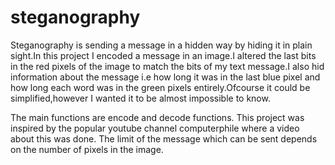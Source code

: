 # steganography
Steganography is sending a message in a hidden way by hiding it in plain sight.In this project I encoded a message in an image.I altered the last bits in the 
red pixels of the image to match the bits of my text message.I also hid information about the message i.e how long it was in the last blue pixel and how long 
each word was in the green pixels entirely.Ofcourse it could be simplified,however I wanted it to be almost impossible to know.

The main functions are encode and decode functions.
This project was inspired by the popular youtube channel computerphile where a video about this was done.
The limit of the message which can be sent depends on the number of pixels in the image.
